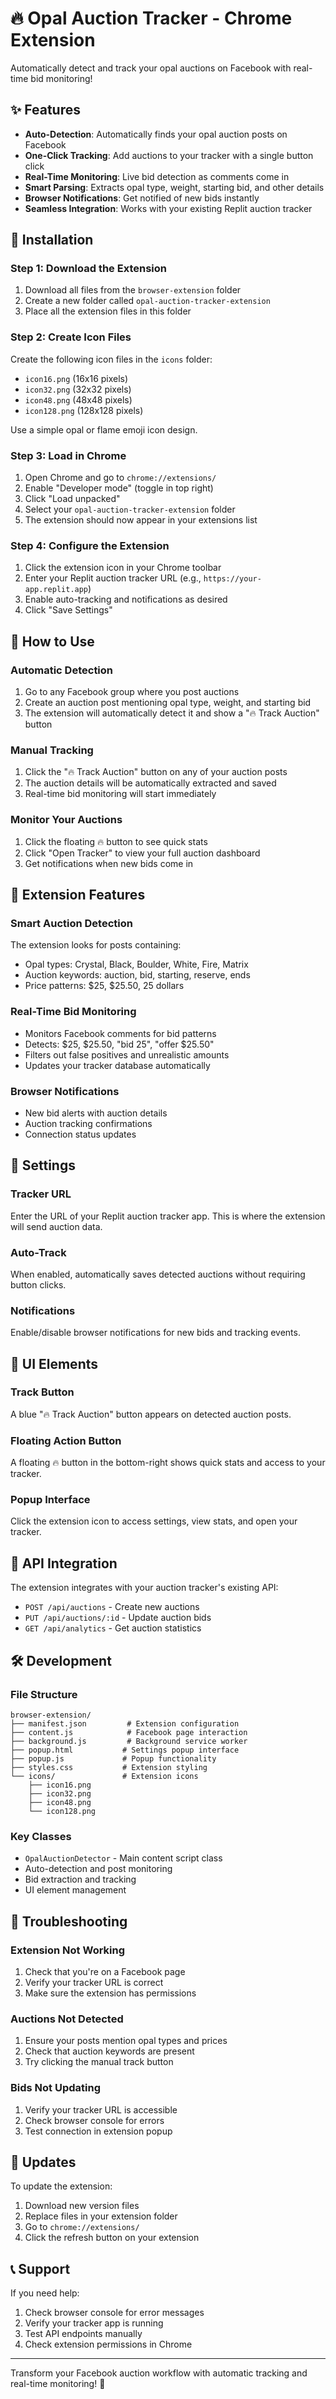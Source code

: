 # 🔥 Opal Auction Tracker - Chrome Extension

Automatically detect and track your opal auctions on Facebook with real-time bid monitoring!

## ✨ Features

- **Auto-Detection**: Automatically finds your opal auction posts on Facebook
- **One-Click Tracking**: Add auctions to your tracker with a single button click
- **Real-Time Monitoring**: Live bid detection as comments come in
- **Smart Parsing**: Extracts opal type, weight, starting bid, and other details
- **Browser Notifications**: Get notified of new bids instantly
- **Seamless Integration**: Works with your existing Replit auction tracker

## 🚀 Installation

### Step 1: Download the Extension
1. Download all files from the `browser-extension` folder
2. Create a new folder called `opal-auction-tracker-extension`
3. Place all the extension files in this folder

### Step 2: Create Icon Files
Create the following icon files in the `icons` folder:
- `icon16.png` (16x16 pixels)
- `icon32.png` (32x32 pixels) 
- `icon48.png` (48x48 pixels)
- `icon128.png` (128x128 pixels)

Use a simple opal or flame emoji icon design.

### Step 3: Load in Chrome
1. Open Chrome and go to `chrome://extensions/`
2. Enable "Developer mode" (toggle in top right)
3. Click "Load unpacked"
4. Select your `opal-auction-tracker-extension` folder
5. The extension should now appear in your extensions list

### Step 4: Configure the Extension
1. Click the extension icon in your Chrome toolbar
2. Enter your Replit auction tracker URL (e.g., `https://your-app.replit.app`)
3. Enable auto-tracking and notifications as desired
4. Click "Save Settings"

## 🎯 How to Use

### Automatic Detection
1. Go to any Facebook group where you post auctions
2. Create an auction post mentioning opal type, weight, and starting bid
3. The extension will automatically detect it and show a "🔥 Track Auction" button

### Manual Tracking
1. Click the "🔥 Track Auction" button on any of your auction posts
2. The auction details will be automatically extracted and saved
3. Real-time bid monitoring will start immediately

### Monitor Your Auctions
1. Click the floating 🔥 button to see quick stats
2. Click "Open Tracker" to view your full auction dashboard
3. Get notifications when new bids come in

## 📱 Extension Features

### Smart Auction Detection
The extension looks for posts containing:
- Opal types: Crystal, Black, Boulder, White, Fire, Matrix
- Auction keywords: auction, bid, starting, reserve, ends
- Price patterns: $25, $25.50, 25 dollars

### Real-Time Bid Monitoring
- Monitors Facebook comments for bid patterns
- Detects: $25, $25.50, "bid 25", "offer $25.50"
- Filters out false positives and unrealistic amounts
- Updates your tracker database automatically

### Browser Notifications
- New bid alerts with auction details
- Auction tracking confirmations
- Connection status updates

## 🔧 Settings

### Tracker URL
Enter the URL of your Replit auction tracker app. This is where the extension will send auction data.

### Auto-Track
When enabled, automatically saves detected auctions without requiring button clicks.

### Notifications
Enable/disable browser notifications for new bids and tracking events.

## 🎨 UI Elements

### Track Button
A blue "🔥 Track Auction" button appears on detected auction posts.

### Floating Action Button
A floating 🔥 button in the bottom-right shows quick stats and access to your tracker.

### Popup Interface
Click the extension icon to access settings, view stats, and open your tracker.

## 🔗 API Integration

The extension integrates with your auction tracker's existing API:
- `POST /api/auctions` - Create new auctions
- `PUT /api/auctions/:id` - Update auction bids
- `GET /api/analytics` - Get auction statistics

## 🛠 Development

### File Structure
```
browser-extension/
├── manifest.json         # Extension configuration
├── content.js            # Facebook page interaction
├── background.js         # Background service worker
├── popup.html           # Settings popup interface
├── popup.js             # Popup functionality
├── styles.css           # Extension styling
└── icons/               # Extension icons
    ├── icon16.png
    ├── icon32.png
    ├── icon48.png
    └── icon128.png
```

### Key Classes
- `OpalAuctionDetector` - Main content script class
- Auto-detection and post monitoring
- Bid extraction and tracking
- UI element management

## 🚨 Troubleshooting

### Extension Not Working
1. Check that you're on a Facebook page
2. Verify your tracker URL is correct
3. Make sure the extension has permissions

### Auctions Not Detected
1. Ensure your posts mention opal types and prices
2. Check that auction keywords are present
3. Try clicking the manual track button

### Bids Not Updating
1. Verify your tracker URL is accessible
2. Check browser console for errors
3. Test connection in extension popup

## 🔄 Updates

To update the extension:
1. Download new version files
2. Replace files in your extension folder
3. Go to `chrome://extensions/`
4. Click the refresh button on your extension

## 📞 Support

If you need help:
1. Check browser console for error messages
2. Verify your tracker app is running
3. Test API endpoints manually
4. Check extension permissions in Chrome

---

Transform your Facebook auction workflow with automatic tracking and real-time monitoring! 🚀